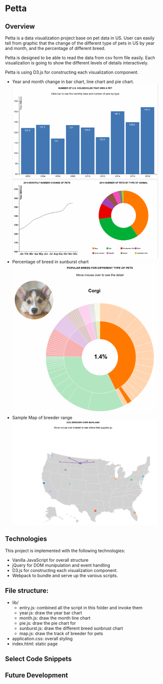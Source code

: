 # Petta
## Overview
Petta is a data visualization project base on pet data in US. User can easily tell from graphic that the change of the different type of pets in US by year and month, and the percentage of different breed.

Petta is designed to be able to read the data from csv form file easily. Each visualization is going to show the different levels of details interactively.

Petta is using D3.js for constructing each visualization component.
* Year and month change in bar chart, line chart and pie chart.
![](https://github.com/LuuuFan/petta/blob/master/doc/Screenshot%20from%202018-02-28%2010-14-29.png)
* Percentage of breed in sunburst chart
![](https://github.com/LuuuFan/petta/blob/master/doc/Screenshot%20from%202018-02-28%2010-18-53.png)
* Sample Map of breeder range
![](https://github.com/LuuuFan/petta/blob/master/doc/Screenshot%20from%202018-02-28%2010-19-24.png)

## Technologies
This project is implemented with the following technologies:
* Vanilla JavaScript for overall structure
* jQuery for DOM munipulation and event handling
* D3.js for constructing each visualization component.
* Webpack to bundle and serve up the various scripts.

## File structure:
* lib/
  * entry.js: combined all the script in this folder and invoke them
  * year.js: draw the year bar chart
  * month.js: draw the month line chart
  * pie.js: draw the pie chart for
  * sunburst.js: draw the different breed sunbrust chart
  * map.js: draw the track of breeder for pets
* application.css: overall styling
* index.html: static page

## Select Code Snippets


## Future Development
